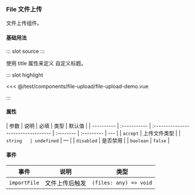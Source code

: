 ### File 文件上传

文件上传组件。

#### 基础用法

<demo-block>
::: slot source
<FileUploadDemo></FileUploadDemo>
:::

使用 title 属性来定义 自定义标题。

::: slot highlight

<<< @/test/components/file-upload/file-upload-demo.vue

:::
</demo-block>

#### 属性

| 参数       | 说明         | 必填                                | 类型      | 默认值     |
| ---------- | :----------- | :---------------------------------- | :-------- | :--------- | --- |
| `accept`   | 上传文件类型 | <el-checkbox checked></el-checkbox> | `string   | undefined` | —   |
| `disabled` | 是否禁用     | <el-checkbox></el-checkbox>         | `boolean` | `false`    |

#### 事件

| 事件         | 说明           | 类型                   |
| ------------ | -------------- | ---------------------- |
| `importFile` | 文件上传后触发 | `(files: any) => void` |
